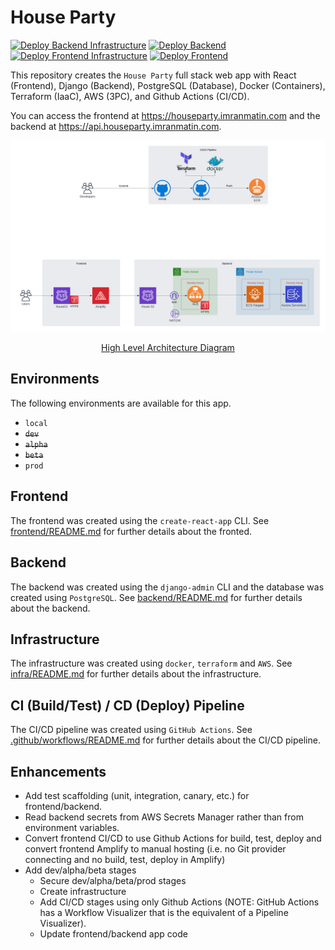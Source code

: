 # House Party

[![Deploy Backend Infrastructure](https://github.com/imranmatin23/houseparty/actions/workflows/deploy_backend_infra.yml/badge.svg?branch=main)](https://github.com/imranmatin23/houseparty/actions/workflows/deploy_backend_infra.yml) [![Deploy Backend](https://github.com/imranmatin23/houseparty/actions/workflows/deploy_backend.yml/badge.svg)](https://github.com/imranmatin23/houseparty/actions/workflows/deploy_backend.yml) [![Deploy Frontend Infrastructure](https://github.com/imranmatin23/houseparty/actions/workflows/deploy_frontend_infra.yml/badge.svg)](https://github.com/imranmatin23/houseparty/actions/workflows/deploy_frontend_infra.yml) [![Deploy Frontend](https://github.com/imranmatin23/houseparty/actions/workflows/deploy_frontend.yml/badge.svg)](https://github.com/imranmatin23/houseparty/actions/workflows/deploy_frontend.yml)

This repository creates the `House Party` full stack web app with React (Frontend), Django (Backend), PostgreSQL (Database), Docker (Containers), Terraform (IaaC), AWS (3PC), and Github Actions (CI/CD).

You can access the frontend at https://houseparty.imranmatin.com and the backend at https://api.houseparty.imranmatin.com.

![High Level Architecture](images/high-level-architecture.png)

<div style="text-align:center">
  <a href="https://lucid.app/lucidchart/61862a22-6730-4e64-aada-cd3617d847a3/edit?viewport_loc=-613%2C-1072%2C3552%2C1902%2C0_0&invitationId=inv_61387a4a-f09a-4db2-b2ba-9c67d432c55f">High Level Architecture Diagram</a>
</div>

## Environments

The following environments are available for this app.

- `local`
- ~~`dev`~~
- ~~`alpha`~~
- ~~`beta`~~
- `prod`

## Frontend

The frontend was created using the `create-react-app` CLI. See [frontend/README.md](frontend/README.md) for further details about the fronted.

## Backend

The backend was created using the `django-admin` CLI and the database was created using `PostgreSQL`. See [backend/README.md](backend/README.md) for further details about the backend.

## Infrastructure

The infrastructure was created using `docker`, `terraform` and `AWS`. See [infra/README.md](infra/README.md) for further details about the infrastructure.

## CI (Build/Test) / CD (Deploy) Pipeline

The CI/CD pipeline was created using `GitHub Actions`. See [.github/workflows/README.md](.github/workflows/README.md) for further details about the CI/CD pipeline.

## Enhancements

- Add test scaffolding (unit, integration, canary, etc.) for frontend/backend.
- Read backend secrets from AWS Secrets Manager rather than from environment variables.
- Convert frontend CI/CD to use Github Actions for build, test, deploy and convert frontend Amplify to manual hosting (i.e. no Git provider connecting and no build, test, deploy in Amplify)
- Add dev/alpha/beta stages
  - Secure dev/alpha/beta/prod stages
  - Create infrastructure
  - Add CI/CD stages using only Github Actions (NOTE: GitHub Actions has a Workflow Visualizer that is the equivalent of a Pipeline Visualizer).
  - Update frontend/backend app code
